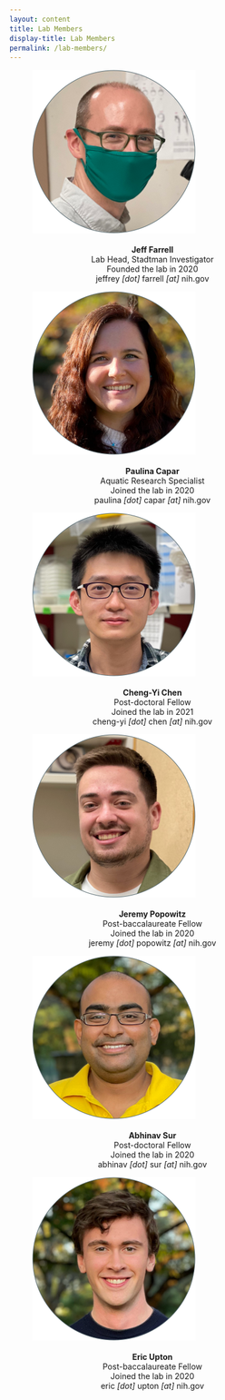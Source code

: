 ```yaml
---
layout: content
title: Lab Members
display-title: Lab Members
permalink: /lab-members/
---
```


<figure class="figtwocolleft">
  <img src="../assets/people/Farrell-Jeff-2020-Mask.png" alt="Portrait of Jeff Farrell" width="288" height="288" />
  <div style="text-align : center">
  <br />
  <b>Jeff Farrell</b> <br />
  Lab Head, Stadtman Investigator <br />
  Founded the lab in 2020 <br />
  jeffrey <i>[dot]</i> farrell <i>[at]</i> nih.gov <br />
  </div>
</figure>


<figure class="figtwocolright">
  <img src="../assets/people/Capar-Paulina-2020.png" alt="Portrait of Paulina Capar" width="288" height="288" />
  <div style="text-align : center">
  <br />
  <b>Paulina Capar</b> <br />
  Aquatic Research Specialist <br />
  Joined the lab in 2020 <br />
  paulina <i>[dot]</i> capar <i>[at]</i> nih.gov <br />
  </div>
</figure>

<figure class="figtwocolleft">
  <img src="../assets/people/Chen-ChengYi-2021.png" alt="Portrait of Cheng-Yi Chen" width="288" height="288" />
  <div style="text-align : center">
  <br />
  <b>Cheng-Yi Chen</b> <br />
  Post-doctoral Fellow <br />
  Joined the lab in 2021 <br />
  cheng-yi <i>[dot]</i> chen <i>[at]</i> nih.gov <br />
  </div>
</figure> 

<figure class="figtwocolright">
  <img src="../assets/people/Popowitz-Jeremy-2020.png" alt="Portrait of Jeremy Popowitz" width="288" height="288" />
  <div style="text-align : center">
  <br />
  <b>Jeremy Popowitz</b> <br />
  Post-baccalaureate Fellow <br />
  Joined the lab in 2020 <br />
  jeremy <i>[dot]</i> popowitz <i>[at]</i> nih.gov <br />
  </div>
</figure> 

<figure class="figtwocolleft">
  <img src="../assets/people/Sur-Abhinav-2020.png" alt="Portrait of Abhinav Sur" width="288" height="288" />
  <div style="text-align : center">
  <br />
  <b>Abhinav Sur</b> <br />
  Post-doctoral Fellow <br />
  Joined the lab in 2020 <br />
  abhinav <i>[dot]</i> sur <i>[at]</i> nih.gov <br />
  </div>
</figure> 

<figure class="figtwocolright">
  <img src="../assets/people/Upton-Eric-2020.png" alt="Portrait of Eric Upton" width="288" height="288" />
  <div style="text-align : center">
  <br />
  <b>Eric Upton</b> <br />
  Post-baccalaureate Fellow <br />
  Joined the lab in 2020 <br />
  eric <i>[dot]</i> upton <i>[at]</i> nih.gov <br />
  </div>
</figure> 






